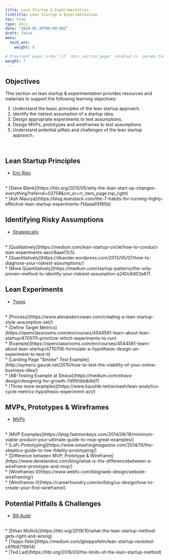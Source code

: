 ```yaml
---
title: Lean Startup & Experimentation
linktitle: Lean Startup & Experimentation
toc: true
type: docs
date: "2020-05-20T00:00:00Z"
draft: false
menu:
  tech_ent:
    weight: 8

# Prev/next pager order (if `docs_section_pager` enabled in `params.toml`)
weight: 7
---
```


## Objectives

This section on lean startup & experimentation provides resources and materials to support the following learning objectives:
1. Understand the basic principles of the lean startup approach.
2. Identify the riskiest assumption of a startup idea.
3. Design appropriate experiments to test assumptions.
4. Design MVPs, prototypes and wireframes to test assumptions.
5. Understand potential pitfals and challenges of the lean startup appraoch.

<br/>


## Lean Startup Principles
* [Eric Ries](http://theleanstartup.com/principles)
<br/>
* [Steve Blank](https://hbr.org/2013/05/why-the-lean-start-up-changes-everything?referral=03758&cm_vc=rr_item_page.top_right)
<br/>
* [Ash Maurya](https://blog.leanstack.com/the-7-habits-for-running-highly-effective-lean-startup-experiments-f1daaa93f85b)
<br/>

## Identifying Risky Assumptions
* [Strategically](https://papers.ssrn.com/sol3/papers.cfm?abstract_id=3684428)
<br/>
* [Qualitatively](https://medium.com/lean-startup-circle/how-to-conduct-lean-experiments-aecc6aae17c5)
<br/>
* [Quantitatively](https://dkander.wordpress.com/2013/05/07/how-to-diagnose-your-riskiest-assumptions/)
<br/>
* [More Quantitatively](https://medium.com/startup-patterns/the-only-proven-method-to-identify-your-riskiest-assumption-a240c6403a67)


## Lean Experiments
* [Types](https://grasshopperherder.com/what-type-of-lean-startup-experiment-should-i-run/)
<br/>
* [Process](https://www.alexandercowan.com/creating-a-lean-startup-style-assumption-set/)
<br/>
* [Define Target Metrics](https://openclassrooms.com/en/courses/4544561-learn-about-lean-startup/4705111-prioritize-which-experiments-to-run)
<br/>
* [Example](https://openclassrooms.com/en/courses/4544561-learn-about-lean-startup/4710706-formulate-a-hypothesis-design-an-experiment-to-test-it)
<br/>
* [Landing Page "Smoke" Test Example](http://aymeric.gaurat.net/2010/how-to-test-the-viability-of-your-online-business-idea/)
<br/>
* [AB-Testing Example at Strava](https://medium.com/strava-design/designing-for-growth-7d95fdddb9d7)
<br/>
* [Three more examples](https://www.kaushik.net/avinash/lean-analytics-cycle-metrics-hypothesis-experiment-act/)


## MVPs, Prototypes & Wireframes
* [MVPs](https://blog.leanstack.com/minimum-viable-product-mvp-7e280b0b9418)
<br/>
* [MVP Examples](https://blog.fastmonkeys.com/2014/06/18/minimum-viable-product-your-ultimate-guide-to-mvp-great-examples/)
<br/>
* [LoFi-Prototyping](https://www.smashingmagazine.com/2014/10/the-skeptics-guide-to-low-fidelity-prototyping/)
<br/>
* [Difference between MVP, Prototype & Wireframe](https://www.develandoo.com/blog/what-is-the-differencebetween-a-wireframe-prototype-and-mvp/)
<br/>
* [Wireframes I](https://www.webfx.com/blog/web-design/website-wireframing/)
<br/>
* [Wireframes II](https://careerfoundry.com/en/blog/ux-design/how-to-create-your-first-wireframe/)


## Potential Pitfalls & Challenges
* [Bill Aulet](https://techcrunch.com/2014/03/01/our-dangerous-obsession-with-the-mvp/)
<br/>
* [Ethan Mollick](https://hbr.org/2019/10/what-the-lean-startup-method-gets-right-and-wrong)
<br/>
* [Teppo Felin](https://medium.com/@teppofelin/lean-startup-revisited-c81fb8719614)
<br/>
* [Ted Lad](https://hbr.org/2016/03/the-limits-of-the-lean-startup-method)






